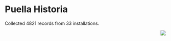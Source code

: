 # Puella Historia

Collected 4821 records from 33 installations.

<p align="right"><img src="https://xn--80aalyho.xn--p1ai/magireco/NAgitan/img/kagome.png" /></p>
